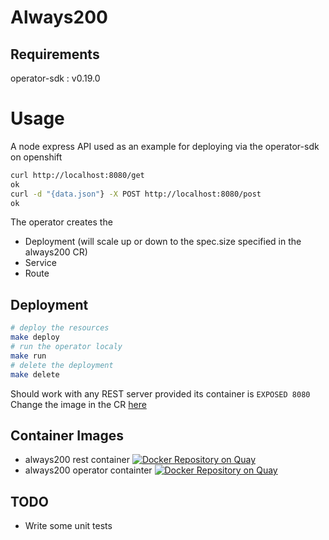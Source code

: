 # Always200

## Requirements
operator-sdk : v0.19.0

# Usage
A node express API used as an example for deploying via the operator-sdk on openshift
```bash
curl http://localhost:8080/get
ok
curl -d "{data.json"} -X POST http://localhost:8080/post
ok
```
The operator creates the 
- Deployment (will scale up or down to the spec.size specified in the always200 CR)
- Service 
- Route

## Deployment
```bash
# deploy the resources
make deploy
# run the operator localy 
make run
# delete the deployment
make delete
```

Should work with any REST server provided its container is `EXPOSED 8080`
Change the image in the CR [here](https://github.com/austincunningham/always200/blob/master/deploy/crds/example.com_v1alpha1_always200_cr.yaml#L8)

## Container Images
- always200 rest container [![Docker Repository on Quay](https://quay.io/repository/austincunningham/always200/status "Docker Repository on Quay")](https://quay.io/repository/austincunningham/always200)
- always200 operator containter [![Docker Repository on Quay](https://quay.io/repository/austincunningham/always200-operator/status "Docker Repository on Quay")](https://quay.io/repository/austincunningham/always200-operator)

## TODO
- Write some unit tests
